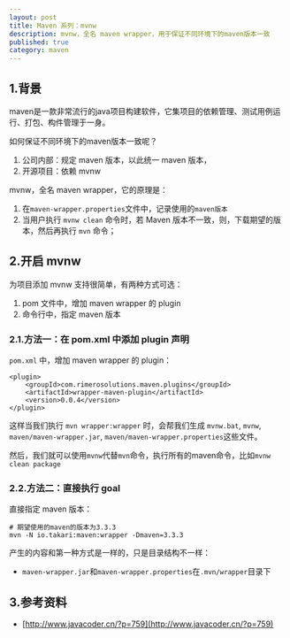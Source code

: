 ```yaml
---
layout: post
title: Maven 系列：mvnw
description: mvnw，全名 maven wrapper，用于保证不同环境下的maven版本一致
published: true
category: maven
---
```


## 1.背景

maven是一款非常流行的java项目构建软件，它集项目的依赖管理、测试用例运行、打包、构件管理于一身。

如何保证不同环境下的maven版本一致呢？

1. 公司内部：规定 maven 版本，以此统一 maven 版本，
1. 开源项目：依赖 mvnw

mvnw，全名 maven wrapper，它的原理是：

1. 在`maven-wrapper.properties`文件中，记录使用的`maven版本`
1. 当用户执行 `mvnw clean` 命令时，若 Maven 版本不一致，则，下载期望的版本，然后再执行 `mvn` 命令；

## 2.开启 mvnw

为项目添加 mvnw 支持很简单，有两种方式可选：

1. pom 文件中，增加 maven wrapper 的 plugin
1. 命令行中，指定 maven 版本


### 2.1.方法一：在 pom.xml 中添加 plugin 声明

`pom.xml` 中，增加 maven wrapper 的 plugin：

```
<plugin>
    <groupId>com.rimerosolutions.maven.plugins</groupId>
    <artifactId>wrapper-maven-plugin</artifactId>
    <version>0.0.4</version>
</plugin>
```

这样当我们执行 `mvn wrapper:wrapper` 时，会帮我们生成 `mvnw.bat`, `mvnw`, `maven/maven-wrapper.jar`, `maven/maven-wrapper.properties`这些文件。

然后，我们就可以使用`mvnw`代替`mvn`命令，执行所有的maven命令，比如`mvnw clean package`


### 2.2.方法二：直接执行 goal
 

直接指定 maven 版本：

```
# 期望使用的maven的版本为3.3.3
mvn -N io.takari:maven:wrapper -Dmaven=3.3.3 
```

产生的内容和第一种方式是一样的，只是目录结构不一样：

* `maven-wrapper.jar`和`maven-wrapper.properties`在`.mvn/wrapper`目录下



## 3.参考资料

* [http://www.javacoder.cn/?p=759](http://www.javacoder.cn/?p=759)


















[NingG]:    http://ningg.github.com  "NingG"










